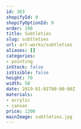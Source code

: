 ```yaml
---
id: 363
shopifyId: 0
shopifyOptionId: 0
order: 198
title: Subtleties
slug: subtleties
url: art-works/subtleties
aliases: []
categories:
- painting
inStock: false
isVisible: false
height: 70
width: 50
date: 2019-01-01T00:00:00Z
materials:
- acrylic
- canvas
price: 1200
mainImage: subtleties.jpg
---
```

